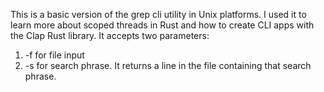 This is a basic version of the grep cli utility in Unix platforms.
I used it to learn more about scoped threads in Rust and how to create CLI apps with the Clap Rust library. 
It accepts two parameters: 
1. -f for file input
2. -s for search phrase.
It returns a line in the file containing that search phrase.
